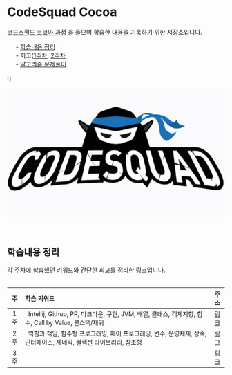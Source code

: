 # CodeSquad Cocoa


[코드스쿼드 코코아 과정](https://codesquad.kr/page/masters/cocoa.html) 을 들으며 학습한 내용을 기록하기 위한 저장소입니다.

&nbsp;&nbsp;&nbsp;&nbsp;  - [학습내용 정리](#학습내용-정리)<br/>
&nbsp;&nbsp;&nbsp;&nbsp;  - 회고([1주차](https://frost-armadillo-835.notion.site/1-f7b4e5c543ba4de08dea4d4db8b4a435), [2주차](https://frost-armadillo-835.notion.site/2-8b505e1aee6f451ea5734c6131586d0d) <br/>
&nbsp;&nbsp;&nbsp;&nbsp;  - [알고리즘 문제풀이](https://github.com/devjun10/Algorithm/blob/master/src/main/resources/contents/programmers.md)


q
<br/><br/>
![ex_screenshot](./contents/images/codesquad.png)
<br/><br/><br/>

## 학습내용 정리

각 주차에 학습했던 키워드와 간단한 회고를 정리한 링크입니다.
<br/><br/>

|  주  |  학습 키워드                                                                                     |주소                               |
|:---:|:---------------------------------------------------------------------------------------------------------------------------------|:-------------------------------:|
| 1 주 |&nbsp; Intellij, Github, PR, 마크다운, 구현, JVM, 배열, 클래스, 객체지향, 함수, Call by Value, 콜스택/재귀  |[링크](contents/week01/readme.md) |   
| 2 주 |&nbsp; 역할과 책임, 함수형 프로그래밍, 페어 프로그래밍, 변수, 운영체제, 상속, 인터페이스, 제네릭, 컬렉션 라이브러리, 참조형                                            |[링크](contents/week02/readme.md) |
| 3 주 |&nbsp; |[링크]()|

<br/><br/>


